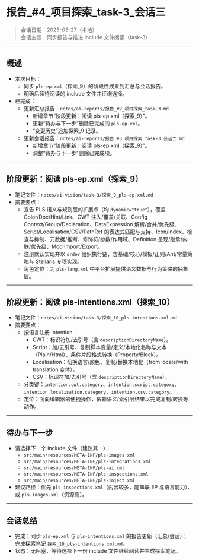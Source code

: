 # 报告_#4_项目探索_task-3_会话三

> 会话日期：2025-08-27（本地）  
> 会话主题：同步报告与推进 include 文件阅读（task-3）

---

## 概述

- 本次目标：
  - 同步 `pls-ep.xml`（探索_9）的阶段性成果到汇总与会话报告。
  - 明确后续待阅读的 include 文件并征询选择。
- 已完成：
  - 更新汇总报告：`notes/ai-reports/报告_#2_项目探索_task-3.md`
    - 新增章节“阶段更新：阅读 pls-ep.xml（探索_9）”。
    - 更新“待办与下一步”删除已完成的 `pls-ep.xml`。
    - “变更历史”追加探索_9 记录。
  - 更新会话报告：`notes/ai-reports/报告_#3_项目探索_task-3_会话二.md`
    - 新增章节“阶段更新：阅读 pls-ep.xml（探索_9）”。
    - 调整“待办与下一步”删除已完成项。

---

## 阶段更新：阅读 pls-ep.xml（探索_9）

- 笔记文件：`notes/ai-vision/task-3/探索_9_pls-ep.xml.md`
- 摘要要点：
  - 宣告 PLS 语义与规则层的扩展点（均 `dynamic="true"`），覆盖 Color/Doc/Hint/Link、CWT 注入/覆盖/关联、Config Context/Group/Declaration、DataExpression 解析/合并/优先级、Script/Localisation/CSV/PathRef 的表达式匹配与支持、Icon/Index、检查与抑制、元数据/推断、修饰符/参数/作用域、Definition 呈现/继承/内联/优先级、Mod Import/Export。
  - 注册默认实现并以 `order` 组织执行链，含基础/核心/模板/正则/Ant/常量策略与 Stellaris 专项实现。
  - 角色定位：为 `pls-lang.xml` 中平台扩展提供语义数据与行为策略的抽象层。

---

## 阶段更新：阅读 pls-intentions.xml（探索_10）

- 笔记文件：`notes/ai-vision/task-3/探索_10_pls-intentions.xml.md`
- 摘要要点：
  - 按语言注册 Intention：
    - CWT：标识符加/去引号（含 `descriptionDirectoryName`）。
    - Script：加/去引号、复制脚本变量/定义/本地化名称与文本（Plain/Html）、条件片段格式转换（Property/Block）。
    - Localisation：切换语言/颜色、复制/替换本地化（from locale/with translation 变体）。
    - CSV：标识符加/去引号（含 `descriptionDirectoryName`）。
  - 分类键：`intention.cwt.category`、`intention.script.category`、`intention.localisation.category`、`intention.csv.category`。
  - 定位：面向编辑器的便捷操作，依赖语义/索引层结果以完成复制/转换等动作。

---

## 待办与下一步

- 请选择下一个 include 文件（建议其一）：
  - `src/main/resources/META-INF/pls-images.xml`
  - `src/main/resources/META-INF/pls-integrations.xml`
  - `src/main/resources/META-INF/pls-ai.xml`
  - `src/main/resources/META-INF/pls-inspections.xml`
  - `src/main/resources/META-INF/pls-inject.xml`
- 建议路径：优先 `pls-inspections.xml`（内容较多，能串联 EP 与语言能力）、或 `pls-images.xml`（资源侧）。

---

## 会话总结

- 完成：同步 `pls-ep.xml` 与 `pls-intentions.xml` 的报告更新（汇总/会话）；完成探索笔记 `探索_10_pls-intentions.xml.md`。
- 状态：无阻塞，等待选择下一份 include 文件继续阅读并生成探索笔记。
